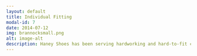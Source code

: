```yaml
---
layout: default
title: Individual Fitting
modal-id: 7
date: 2014-07-12
img: brannocksmall.png
alt: image-alt
description: Haney Shoes has been serving hardworking and hard-to-fit customers for nearly 75 years. We understand that feet come in different shapes and sizes, which is why we still measure the length and width of both of your feet to ensure that you get the best fit possible. We also know how each of our shoes fit so that we can give you the best recommendations. We'll even put them on you and lace them up. Just walk in and have a seat. We'll do the rest. Call us old-fashioned, but we believe that sometimes the old ways are the best ways.
---
```

